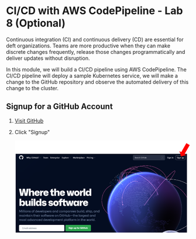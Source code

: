 # CI/CD with AWS CodePipeline - Lab 8 (Optional)

Continuous integration (CI) and continuous delivery (CD) are essential for deft organizations. Teams are more productive when they can make discrete changes frequently, release those changes programmatically and deliver updates without disruption.

In this module, we will build a CI/CD pipeline using AWS CodePipeline. The CI/CD pipeline will deploy a sample Kubernetes service, we will make a change to the GitHub repository and observe the automated delivery of this change to the cluster.

## Signup for a GitHub Account

1. [Visit GitHub](https://https://github.com/)

2. Click "Signup"

    ![role-1](./images/role-1.png)